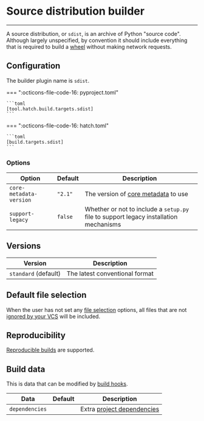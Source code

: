 # Source distribution builder

-----

A source distribution, or `sdist`, is an archive of Python "source code". Although largely unspecified, by convention it should include everything that is required to build a [wheel](wheel.md) without making network requests.

## Configuration

The builder plugin name is `sdist`.

=== ":octicons-file-code-16: pyproject.toml"

    ```toml
    [tool.hatch.build.targets.sdist]
    ```

=== ":octicons-file-code-16: hatch.toml"

    ```toml
    [build.targets.sdist]
    ```

### Options

| Option | Default | Description |
| --- | --- | --- |
| `core-metadata-version` | `"2.1"` | The version of [core metadata](https://packaging.python.org/specifications/core-metadata/) to use |
| `support-legacy` | `false` | Whether or not to include a `setup.py` file to support legacy installation mechanisms |

## Versions

| Version | Description |
| --- | --- |
| `standard` (default) | The latest conventional format |

## Default file selection

When the user has not set any [file selection](../../config/build.md#file-selection) options, all files that are not [ignored by your VCS](../../config/build.md#vcs) will be included.

## Reproducibility

[Reproducible builds](../../config/build.md#reproducible-builds) are supported.

## Build data

This is data that can be modified by [build hooks](../build-hook/reference.md).

| Data | Default | Description |
| --- | --- | --- |
| `dependencies` | | Extra [project dependencies](../../config/metadata.md#required) |
